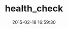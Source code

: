 ---
layout: post
title:  "health_check"
repo:   "ianheggie/health_check"
date:   2015-02-18 16:59:30
gemurl: https://github.com/ianheggie/health_check
---